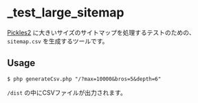 # _test_large_sitemap

[Pickles2](http://pickles2.pxt.jp/) に大きいサイズのサイトマップを処理するテストのための、`sitemap.csv` を生成するツールです。

## Usage

```
$ php generateCsv.php "/?max=10000&bros=5&depth=6"
```

`/dist` の中にCSVファイルが出力されます。
